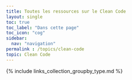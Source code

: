 ```yaml
---
title: Toutes les ressources sur le Clean Code
layout: single
toc: true
toc_label: "Dans cette page"
toc_icon: "cog"
sidebar:
  nav: "navigation"
permalink : /topics/clean-code
topic: Clean Code
---
```


{% include links_collection_groupby_type.md %}